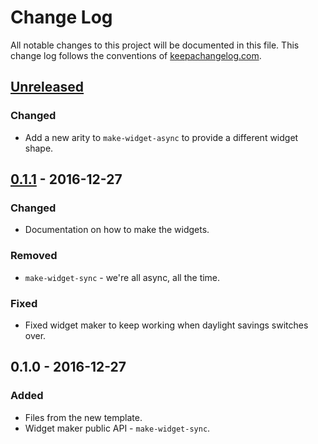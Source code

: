 # Change Log
All notable changes to this project will be documented in this file. This change log follows the conventions of [keepachangelog.com](http://keepachangelog.com/).

## [Unreleased]
### Changed
- Add a new arity to `make-widget-async` to provide a different widget shape.

## [0.1.1] - 2016-12-27
### Changed
- Documentation on how to make the widgets.

### Removed
- `make-widget-sync` - we're all async, all the time.

### Fixed
- Fixed widget maker to keep working when daylight savings switches over.

## 0.1.0 - 2016-12-27
### Added
- Files from the new template.
- Widget maker public API - `make-widget-sync`.

[Unreleased]: https://github.com/your-name/testapp/compare/0.1.1...HEAD
[0.1.1]: https://github.com/your-name/testapp/compare/0.1.0...0.1.1
